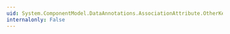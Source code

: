 ```yaml
---
uid: System.ComponentModel.DataAnnotations.AssociationAttribute.OtherKeyMembers
internalonly: False
---
```

